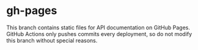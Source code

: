# gh-pages
This branch contains static files for API documentation on GitHub Pages.
GitHub Actions only pushes commits every deployment, so do not modify this branch without special reasons.